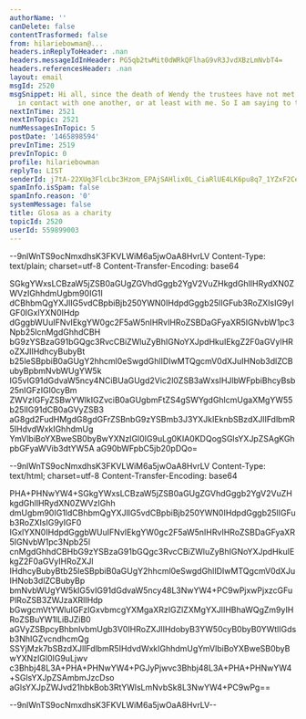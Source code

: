 ```yaml
---
authorName: ''
canDelete: false
contentTrasformed: false
from: hilariebowman@...
headers.inReplyToHeader: .nan
headers.messageIdInHeader: PG5qb2twMit0dWRkQFlhaG9vR3JvdXBzLmNvbT4=
headers.referencesHeader: .nan
layout: email
msgId: 2520
msgSnippet: Hi all, since the death of Wendy the trustees have not met and are not
  in contact with one another, or at least with me. So I am saying to the Charity
nextInTime: 2521
nextInTopic: 2521
numMessagesInTopic: 5
postDate: '1465898594'
prevInTime: 2519
prevInTopic: 0
profile: hilariebowman
replyTo: LIST
senderId: j7tA-22XUq3FlcLbc3Hzom_EPAjSAHlix0L_CiaRlUE4LK6pu8q7_1YZxF2CegS9m53gTtFR6feZ_edH6WE
spamInfo.isSpam: false
spamInfo.reason: '0'
systemMessage: false
title: Glosa as a charity
topicId: 2520
userId: 559899003
---
```



--9nlWnTS9ocNmxdhsK3FKVLWiM6a5jwOaA8HvrLV
Content-Type:  text/plain;  charset=utf-8 
Content-Transfer-Encoding: base64

SGkgYWxsLCBzaW5jZSB0aGUgZGVhdGggb2YgV2VuZHkgdGhlIHRydXN0ZWVzIGhhdmUgbm90IG1l
dCBhbmQgYXJlIG5vdCBpbiBjb250YWN0IHdpdGggb25lIGFub3RoZXIsIG9yIGF0IGxlYXN0IHdp
dGggbWUuIFNvIEkgYW0gc2F5aW5nIHRvIHRoZSBDaGFyaXR5IGNvbW1pc3Npb25lcnMgdGhhdCBH
bG9zYSBzaG91bGQgc3RvcCBiZWluZyBhIGNoYXJpdHkuIEkgZ2F0aGVyIHRoZXJlIHdhcyBubyBt
b25leSBpbiB0aGUgY2hhcml0eSwgdGhlIDIwMTQgcmV0dXJuIHNob3dlZCBubyBpbmNvbWUgYW5k
IG5vIG91dGdvaW5ncy4NCiBUaGUgd2Vic2l0ZSB3aWxsIHJlbWFpbiBhcyBsb25nIGFzIGl0cyBm
ZWVzIGFyZSBwYWlkIGZvciB0aGUgbmFtZS4gSWYgdGhlcmUgaXMgYW55b25lIG91dCB0aGVyZSB3
aG8gd2FudHMgdG8gdGFrZSBnbG9zYSBmb3J3YXJkIEknbSBzdXJlIFdlbmR5IHdvdWxkIGhhdmUg
YmVlbiBoYXBweSB0byBwYXNzIGl0IG9uLg0KIA0KDQogSGlsYXJpZSAgKGhpbGFyaWVib3dtYW5A
aG90bWFpbC5jb20pDQo=


--9nlWnTS9ocNmxdhsK3FKVLWiM6a5jwOaA8HvrLV
Content-Type:  text/html;  charset=utf-8 
Content-Transfer-Encoding: base64

PHA+PHNwYW4+SGkgYWxsLCBzaW5jZSB0aGUgZGVhdGggb2YgV2VuZHkgdGhlIHRydXN0ZWVzIGhh
dmUgbm90IG1ldCBhbmQgYXJlIG5vdCBpbiBjb250YWN0IHdpdGggb25lIGFub3RoZXIsIG9yIGF0
IGxlYXN0IHdpdGggbWUuIFNvIEkgYW0gc2F5aW5nIHRvIHRoZSBDaGFyaXR5IGNvbW1pc3Npb25l
cnMgdGhhdCBHbG9zYSBzaG91bGQgc3RvcCBiZWluZyBhIGNoYXJpdHkuIEkgZ2F0aGVyIHRoZXJl
IHdhcyBubyBtb25leSBpbiB0aGUgY2hhcml0eSwgdGhlIDIwMTQgcmV0dXJuIHNob3dlZCBubyBp
bmNvbWUgYW5kIG5vIG91dGdvaW5ncy48L3NwYW4+PC9wPjxwPjxzcGFuPlRoZSB3ZWJzaXRlIHdp
bGwgcmVtYWluIGFzIGxvbmcgYXMgaXRzIGZlZXMgYXJlIHBhaWQgZm9yIHRoZSBuYW1lLiBJZiB0
aGVyZSBpcyBhbnlvbmUgb3V0IHRoZXJlIHdobyB3YW50cyB0byB0YWtlIGdsb3NhIGZvcndhcmQg
SSYjMzk7bSBzdXJlIFdlbmR5IHdvdWxkIGhhdmUgYmVlbiBoYXBweSB0byBwYXNzIGl0IG9uLjwv
c3Bhbj48L3A+PHA+PHNwYW4+PGJyPjwvc3Bhbj48L3A+PHA+PHNwYW4+SGlsYXJpZSAmbmJzcDso
aGlsYXJpZWJvd21hbkBob3RtYWlsLmNvbSk8L3NwYW4+PC9wPg==


--9nlWnTS9ocNmxdhsK3FKVLWiM6a5jwOaA8HvrLV--

